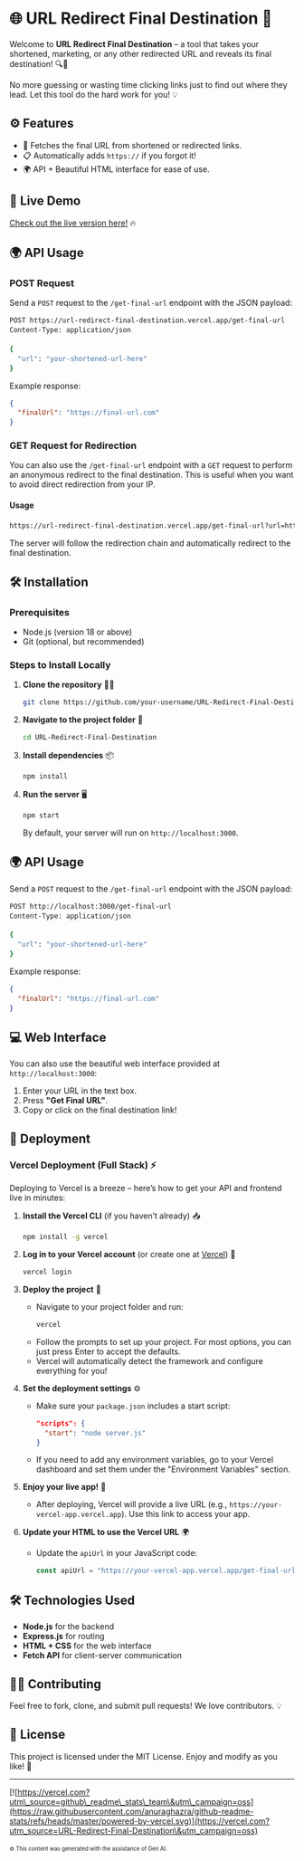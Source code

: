 # 🌐 URL Redirect Final Destination 🚀

Welcome to **URL Redirect Final Destination** – a tool that takes your shortened, marketing, or any other redirected URL and reveals its final destination! 🔍🎯

No more guessing or wasting time clicking links just to find out where they lead. Let this tool do the hard work for you! 💡

## ⚙️ Features
- 🔗 Fetches the final URL from shortened or redirected links.
- 📋 Automatically adds `https://` if you forgot it!
- 🌍 API + Beautiful HTML interface for ease of use.

## 🚀 Live Demo
[Check out the live version here!](https://url-redirect-final-destination.vercel.app) 🔥

## 🌍 API Usage

### POST Request
Send a `POST` request to the `/get-final-url` endpoint with the JSON payload:

```bash
POST https://url-redirect-final-destination.vercel.app/get-final-url
Content-Type: application/json

{
  "url": "your-shortened-url-here"
}
```

Example response:
```json
{
  "finalUrl": "https://final-url.com"
}
```

### GET Request for Redirection
You can also use the `/get-final-url` endpoint with a `GET` request to perform an anonymous redirect to the final destination. This is useful when you want to avoid direct redirection from your IP.

#### Usage
```bash
https://url-redirect-final-destination.vercel.app/get-final-url?url=https://short.url/here
```

The server will follow the redirection chain and automatically redirect to the final destination.

## 🛠️ Installation

### Prerequisites
- Node.js (version 18 or above)
- Git (optional, but recommended)

### Steps to Install Locally

1. **Clone the repository** 🧑‍💻
   ```bash
   git clone https://github.com/your-username/URL-Redirect-Final-Destination.git
   ```

2. **Navigate to the project folder** 📁
   ```bash
   cd URL-Redirect-Final-Destination
   ```

3. **Install dependencies** 📦
   ```bash
   npm install
   ```

4. **Run the server** 🖥️
   ```bash
   npm start
   ```

   By default, your server will run on `http://localhost:3000`.

## 🌍 API Usage

Send a `POST` request to the `/get-final-url` endpoint with the JSON payload:

```bash
POST http://localhost:3000/get-final-url
Content-Type: application/json

{
  "url": "your-shortened-url-here"
}
```

Example response:
```json
{
  "finalUrl": "https://final-url.com"
}
```

## 💻 Web Interface

You can also use the beautiful web interface provided at `http://localhost:3000`:

1. Enter your URL in the text box.
2. Press **"Get Final URL"**.
3. Copy or click on the final destination link!

## 🚀 Deployment

### Vercel Deployment (Full Stack) ⚡️

Deploying to Vercel is a breeze – here’s how to get your API and frontend live in minutes:

1. **Install the Vercel CLI** (if you haven’t already) 📥
   ```bash
   npm install -g vercel
   ```

2. **Log in to your Vercel account** (or create one at [Vercel](https://vercel.com/)) 👤
   ```bash
   vercel login
   ```

3. **Deploy the project** 🚀
   - Navigate to your project folder and run:
     ```bash
     vercel
     ```
   - Follow the prompts to set up your project. For most options, you can just press Enter to accept the defaults.
   - Vercel will automatically detect the framework and configure everything for you!

4. **Set the deployment settings** ⚙️
   - Make sure your `package.json` includes a start script:
     ```json
     "scripts": {
       "start": "node server.js"
     }
     ```
   - If you need to add any environment variables, go to your Vercel dashboard and set them under the "Environment Variables" section.

5. **Enjoy your live app!** 🎉
   - After deploying, Vercel will provide a live URL (e.g., `https://your-vercel-app.vercel.app`). Use this link to access your app.

6. **Update your HTML to use the Vercel URL** 🌍
   - Update the `apiUrl` in your JavaScript code:
     ```javascript
     const apiUrl = "https://your-vercel-app.vercel.app/get-final-url";
     ```

## 🛠️ Technologies Used

- **Node.js** for the backend
- **Express.js** for routing
- **HTML + CSS** for the web interface
- **Fetch API** for client-server communication

## 👨‍💻 Contributing

Feel free to fork, clone, and submit pull requests! We love contributors. 💡

## 📝 License

This project is licensed under the MIT License. Enjoy and modify as you like! 🎉

---
[![https://vercel.com?utm\_source=github\_readme\_stats\_team\&utm\_campaign=oss](https://raw.githubusercontent.com/anuraghazra/github-readme-stats/refs/heads/master/powered-by-vercel.svg)](https://vercel.com?utm_source=URL-Redirect-Final-Destination\&utm_campaign=oss)


<sub><sup>⚙️ This content was generated with the assistance of Gen AI.</sup></sub>